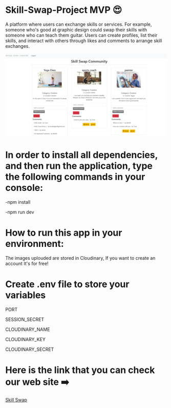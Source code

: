 # Skill-Swap-Project MVP  :heart_eyes:
A platform where users can exchange skills or services. For example, someone who's good at graphic design could swap their skills with someone who can teach them guitar. Users can create profiles, list their skills, and interact with others through likes and comments to arrange skill exchanges.


![alt text](./public/images/Skill-swap.png)


# In order to install all dependencies, and then run the application, type the following commands in your console:

-npm install

-npm run dev

# How to run this app in your environment:
The images uplouded are stored in Cloudinary, If you want to create an account It's for free! 

# Create .env file to store your variables

PORT

SESSION_SECRET

CLOUDINARY_NAME

CLOUDINARY_KEY

CLOUDINARY_SECRET



# Here is the link that you can check our web site :arrow_right:
 [Skill Swap]( https://skill-swap.adaptable.app/)
